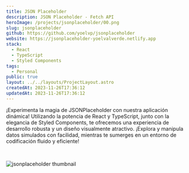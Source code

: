 ```yaml
---
title: JSON Placeholder
description: JSON Placeholder - Fetch API
heroImage: /projects/jsonplaceholder/00.png
slug: jsonplaceholder
github: https://github.com/yoelvp/jsonplaceholder
website: https://jsonplaceholder-yoelvalverde.netlify.app
stack:
  - React
  - TypeScript
  - Styled Components
tags:
  - Personal
public: true
layout: ../../layouts/ProjectLayout.astro
createdAt: 2023-11-26T17:36:12
updatedAt: 2023-11-26T17:36:12
---
```


¡Experimenta la magia de JSONPlaceholder con nuestra aplicación dinámica! Utilizando la potencia de React y TypeScript, junto con la elegancia de Styled Components, te ofrecemos una experiencia de desarrollo robusta y un diseño visualmente atractivo. ¡Explora y manipula datos simulados con facilidad, mientras te sumerges en un entorno de codificación fluido y eficiente!

<br />

![jsonplaceholder thumbnail](/projects/jsonplaceholder/01.png)
